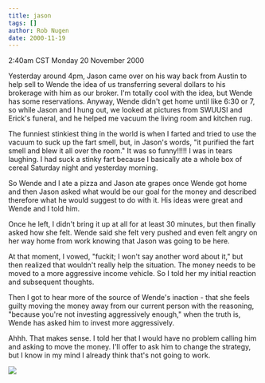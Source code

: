 ```yaml
---
title: jason
tags: []
author: Rob Nugen
date: 2000-11-19
---
```


<title>dollars</title>
<p class=date>2:40am CST Monday 20 November 2000

<p>Yesterday around 4pm, Jason came over on his way back from Austin
to help sell to Wende the idea of us transferring several dollars to
his brokerage with him as our broker.  I'm totally cool with the idea,
but Wende has some reservations.  Anyway, Wende didn't get home until
like 6:30 or 7, so while Jason and I hung out, we looked at pictures
from SWUUSI and Erick's funeral, and he helped me vacuum the living
room and kitchen rug.

<p>The funniest stinkiest thing in the world is when I farted and
tried to use the vacuum to suck up the fart smell, but, in Jason's
words, "it purified the fart smell and blew it all over the room."  It
was so funny!!!!!  I was in tears laughing.  I had suck a stinky fart
because I basically ate a whole box of cereal Saturday night and
yesterday morning.

<p>So Wende and I ate a pizza and Jason ate grapes once Wende got home
and then Jason asked what would be our goal for the money and
described therefore what he would suggest to do with it.  His ideas
were great and Wende and I told him.

<p>Once he left, I didn't bring it up at all for at least 30 minutes,
but then finally asked how she felt.  Wende said she felt very pushed
and even felt angry on her way home from work knowing that Jason was
going to be here.

<p>At that moment, I vowed, "fuckit; I won't say another word about
it," but then realized that wouldn't really help the situation.  The
money needs to be moved to a more aggressive income vehicle.  So I
told her my initial reaction and subsequent thoughts.

<p>Then I got to hear more of the source of Wende's inaction - that
she feels guilty moving the money away from our current person with
the reasoning, "because you're not investing aggressively enough,"
when the truth is, Wende has asked him to invest more aggressively.

<p>Ahhh.  That makes sense.  I told her that I would have no problem
calling him and asking to move the money.  I'll offer to ask him to
change the strategy, but I know in my mind I already think that's not
going to work.

<p><img src='/images/rob/wL-ROB.gif'>

